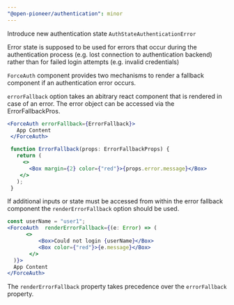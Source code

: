```yaml
---
"@open-pioneer/authentication": minor
---
```


Introduce new authentication state `AuthStateAuthenticationError`

Error state is supposed to be used for errors that occur during the authentication process (e.g. lost connection to authentication backend) rather than for failed login attempts (e.g. invalid credentials)

`ForceAuth` component provides two mechanisms to render a fallback component if an authentication error occurs.

`errorFallback` option takes an abitrary react component that is rendered in case of an error. The error object can be accessed via the ErrorFallbackPros.

```jsx
<ForceAuth errorFallback={ErrorFallback}>
   App Content
 </ForceAuth>

 function ErrorFallback(props: ErrorFallbackProps) {
   return (
     <>
       <Box margin={2} color={"red"}>{props.error.message}</Box>
    </>
   );
 }
```

If additional inputs or state must be accessed from within the error fallback component the `renderErrorFallback` option should be used.

```jsx
const userName = "user1";
<ForceAuth  renderErrorFallback={(e: Error) => (
      <>
          <Box>Could not login {userName}</Box>
          <Box color={"red"}>{e.message}</Box>
       </>
  )}>
  App Content
</ForceAuth>
```

The `renderErrorFallback` property takes precedence over the `errorFallback` property.

